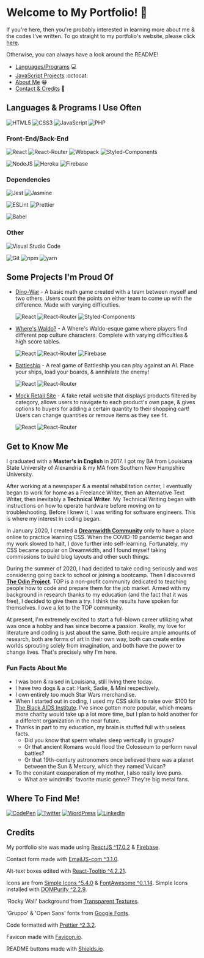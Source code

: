 # Welcome to My Portfolio! :wave:

If you're here, then you're probably interested in learning more about me & the codes I've written. To go straight to my portfolio's website, please click [here](https://savwiley.com/).

Otherwise, you can always have a look around the README!

- [Languages/Programs](https://github.com/savwiley/portfolio#languages--programs-i-use-often) :computer:
- [JavaScript Projects](https://github.com/savwiley/portfolio#some-projects-im-proud-of) :octocat:
- [About Me](https://github.com/savwiley/portfolio#get-to-know-me) :grin:
- [Contact & Credits](https://github.com/savwiley/portfolio#where-to-find-me) :speech_balloon:

## Languages & Programs I Use Often

<img alt="HTML5" src="https://img.shields.io/badge/html5-%23E34F26.svg?style=for-the-badge&logo=html5&logoColor=white"/> <img alt="CSS3" src="https://img.shields.io/badge/css3-%231572B6.svg?style=for-the-badge&logo=css3&logoColor=white"/> <img alt="JavaScript" src="https://img.shields.io/badge/javascript-%23323330.svg?style=for-the-badge&logo=javascript&logoColor=%23F7DF1E"/> <img alt="PHP" src="https://img.shields.io/badge/php-%23777BB4.svg?style=for-the-badge&logo=php&logoColor=white"/>

### Front-End/Back-End

<img alt="React" src="https://img.shields.io/badge/react-%2320232a.svg?style=for-the-badge&logo=react&logoColor=%2361DAFB"/> <img alt="React-Router" src="https://img.shields.io/badge/react-router-%2320232a.svg?style=for-the-badge&logo=react-router&logoColor=fc052f"/> <img alt="Webpack" src="https://img.shields.io/badge/webpack-%238DD6F9.svg?style=for-the-badge&logo=webpack&logoColor=black" /> 
<img alt="Styled-Components" src="https://img.shields.io/badge/styled-components-db7093.svg?style=for-the-badge&logo=styledcomponents&logoColor=fff" />

<img alt="NodeJS" src="https://img.shields.io/badge/node.js-%2343853D.svg?style=for-the-badge&logo=nodedotjs&logoColor=white"/> <img alt="Heroku" src="https://img.shields.io/badge/heroku-%23430098.svg?style=for-the-badge&logo=heroku&logoColor=white"/> <img alt="Firebase" src="https://img.shields.io/badge/firebase-%23039BE5.svg?style=for-the-badge&logo=firebase"/>

### Dependencies

<img alt="Jest" src="https://img.shields.io/badge/-jest-%23C21325?style=for-the-badge&logo=jest&logoColor=white"/> <img alt="Jasmine" src="https://img.shields.io/badge/-Jasmine-%238A4182?style=for-the-badge&logo=Jasmine&logoColor=white"/>

<img alt="ESLint" src="https://img.shields.io/badge/ESLint-4B3263?style=for-the-badge&logo=eslint&logoColor=white" /> <img alt="Prettier" src="https://img.shields.io/badge/Prettier-d013d6?style=for-the-badge&logo=prettier&logoColor=white">

<img alt="Babel" src="https://img.shields.io/badge/Babel-F9DC3e?style=for-the-badge&logo=babel&logoColor=black" />


### Other

<img alt="Visual Studio Code" src="https://img.shields.io/badge/VisualStudioCode-0078d7.svg?style=for-the-badge&logo=visual-studio-code&logoColor=white"/>

<img alt="Git" src="https://img.shields.io/badge/git-%23F05033.svg?style=for-the-badge&logo=git&logoColor=white"/> <img alt="npm" src="https://img.shields.io/badge/npm-9e9e9e?style=for-the-badge&logo=npm&logoColor=black" /> <img alt="yarn" src="https://img.shields.io/badge/yarn-363636?style=for-the-badge&logo=yarn&logoColor=08bbcf" />

## Some Projects I'm Proud Of

- [Dino-War](https://github.com/rankoliang/Dino-War) - A basic math game created with a team between myself and two others. Users count the points on either team to come up with the difference. Made with varying difficulties.

  <img alt="React" src="https://img.shields.io/badge/react-%2320232a.svg?style=for-the-badge&logo=react&logoColor=%2361DAFB"/> <img alt="React-Router" src="https://img.shields.io/badge/react-router-%2320232a.svg?style=for-the-badge&logo=react-router&logoColor=fc052f"/> <img alt="Styled-Components" src="https://img.shields.io/badge/styled-components-db7093.svg?style=for-the-badge&logo=styledcomponents&logoColor=fff" />

- [Where's Waldo?](https://github.com/savwiley/waldo) - A Where's Waldo-esque game where players find different pop culture characters. Complete with varying difficulties & high score tables.

  <img alt="React" src="https://img.shields.io/badge/react-%2320232a.svg?style=for-the-badge&logo=react&logoColor=%2361DAFB"/> <img alt="React-Router" src="https://img.shields.io/badge/react-router-%2320232a.svg?style=for-the-badge&logo=react-router&logoColor=fc052f"/> <img alt="Firebase" src="https://img.shields.io/badge/firebase-%23039BE5.svg?style=for-the-badge&logo=firebase"/>

- [Battleship](https://github.com/savwiley/battleship) - A real game of Battleship you can play against an AI. Place your ships, load your boards, & annihilate the enemy!

  <img alt="React" src="https://img.shields.io/badge/react-%2320232a.svg?style=for-the-badge&logo=react&logoColor=%2361DAFB"/> <img alt="React-Router" src="https://img.shields.io/badge/react-router-%2320232a.svg?style=for-the-badge&logo=react-router&logoColor=fc052f"/>

- [Mock Retail Site](https://github.com/savwiley/shopping-cart) - A fake retail website that displays products filtered by category, allows users to navigate to each product's own page, & gives options to buyers for adding a certain quantity to their shopping cart! Users can change quantities or remove items as they see fit.

  <img alt="React" src="https://img.shields.io/badge/react-%2320232a.svg?style=for-the-badge&logo=react&logoColor=%2361DAFB"/> <img alt="React-Router" src="https://img.shields.io/badge/react-router-%2320232a.svg?style=for-the-badge&logo=react-router&logoColor=fc052f"/>

## Get to Know Me

I graduated with a **Master's in English** in 2017. I got my BA from Louisiana State University of Alexandria & my MA from Southern New Hampshire University.

After working at a newspaper & a mental rehabilitation center, I eventually began to work for home as a Freelance Writer, then an Alternative Text Writer, then inevitably a **Technical Writer**. My Technical Writing began with instructions on how to operate hardware before moving on to troubleshooting. Before I knew it, I was writing for software engineers. This is where my interest in coding began.

In January 2020, I created a **[Dreamwidth Community](https://killthecake.dreamwidth.org/)** only to have a place online to practice learning CSS. When the COVID-19 pandemic began and my work slowed to halt, I dove further into self-learning. Fortunately, my CSS became popular on Dreamwidth, and I found myself taking commissions to build blog layouts and other such things.

During the summer of 2020, I had decided to take coding seriously and was considering going back to school or joining a bootcamp. Then I discovered **[The Odin Project](https://www.theodinproject.com/)**. TOP is a non-profit community dedicated to teaching people how to code and prepare them for the job market. Armed with my background in research thanks to my education (and the fact that it was free), I decided to give them a try. I think the results have spoken for themselves. I owe a lot to the TOP community.

At present, I'm extremely excited to start a full-blown career utilizing what was once a hobby and has since become a passion. Really, my love for literature and coding is just about the same. Both require ample amounts of research, both are forms of art in their own way, both can create entire worlds sprouting solely from imagination, and both have the power to change lives. That's precisely why I'm here.

### Fun Facts About Me

- I was born & raised in Louisiana, still living there today.
- I have two dogs & a cat: Hank, Sadie, & Mini respectively.
- I own entirely too much Star Wars merchandise.
- When I started out in coding, I used my CSS skills to raise over $100 for [The Black AIDS Institute](https://blackaids.org/). I've since gotten more popular, which means more charity would take up a lot more time, but I plan to hold another for a different organization in the near future.
- Thanks in part to my education, my brain is stuffed full with useless facts. 
  - Did you know that sperm whales sleep vertically in groups?
  - Or that ancient Romans would flood the Colosseum to perform naval battles?
  - Or that 19th-century astronomers once believed there was a planet between the Sun & Mercury, which they named Vulcan?
- To the constant exasperation of my mother, I also really love puns.
  - What are windmills' favorite music genre? They're big metal fans.

## Where To Find Me!

<a href="https://codepen.io/savwiley"><img alt="CodePen" src="https://img.shields.io/badge/CodePen-545454.svg?style=for-the-badge&logo=codepen&logoColor=ffffff"/></a> <a href="https://twitter.com/sav_swiley"><img alt="Twitter" src="https://img.shields.io/badge/Twitter-55e1e6.svg?style=for-the-badge&logo=twitter&logoColor=ffffff"/></a> <a href="https://ergosumwriting.wordpress.com/"><img alt="WordPress" src="https://img.shields.io/badge/WordPress-249a9e.svg?style=for-the-badge&logo=wordpress&logoColor=ffffff"/></a> <a href="https://www.linkedin.com/in/savwiley/"><img alt="LinkedIn" src="https://img.shields.io/badge/LinkedIn-472ca8.svg?style=for-the-badge&logo=linkedin&logoColor=ffffff"/></a>

## Credits

My portfolio site was made using [ReactJS ^17.0.2](https://reactjs.org/) & [Firebase](https://firebase.google.com/).

Contact form made with [EmailJS-com ^3.1.0](https://www.emailjs.com/).

Alt-text boxes edited with [React-Tooltip ^4.2.21](https://www.npmjs.com/package/react-tooltip).

Icons are from [Simple Icons ^5.4.0](https://simpleicons.org/) & [FontAwesome ^0.1.14](https://fontawesome.com/). Simple Icons installed with [DOMPurify ^2.2.9](https://www.npmjs.com/package/dompurify).

'Rocky Wall' background from [Transparent Textures](https://www.transparenttextures.com/).

'Gruppo' & 'Open Sans' fonts from [Google Fonts](https://fonts.google.com/).

Code formatted with [Prettier ^2.3.2](https://prettier.io/).

Favicon made with [Favicon.io](https://favicon.io/).

README buttons made with [Shields.io](https://shields.io/).
